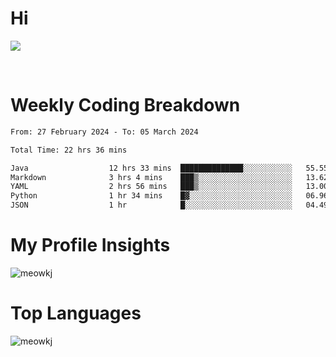 # Hi

![](https://github-widgetbox.vercel.app/api/profile?username=meowkj&data=followers,repositories,stars,commits&theme=nautilus)
  
<br/>  

# Weekly Coding Breakdown

<!--START_SECTION:waka-->

```txt
From: 27 February 2024 - To: 05 March 2024

Total Time: 22 hrs 36 mins

Java                  12 hrs 33 mins  ██████████████░░░░░░░░░░░   55.55 %
Markdown              3 hrs 4 mins    ███▒░░░░░░░░░░░░░░░░░░░░░   13.62 %
YAML                  2 hrs 56 mins   ███▒░░░░░░░░░░░░░░░░░░░░░   13.00 %
Python                1 hr 34 mins    █▓░░░░░░░░░░░░░░░░░░░░░░░   06.96 %
JSON                  1 hr            █░░░░░░░░░░░░░░░░░░░░░░░░   04.49 %
```

<!--END_SECTION:waka-->

# My Profile Insights
<img src="https://github-readme-streak-stats.herokuapp.com/?user=meowkj" alt="meowkj" />

# Top Languages
<img src="https://github-readme-stats.vercel.app/api/top-langs?username=meowkj&show_icons=true&locale=en&layout=compact" alt="meowkj">



